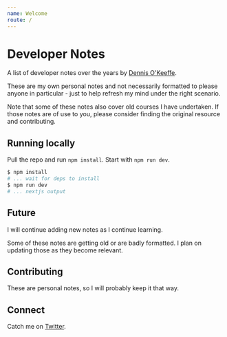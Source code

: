 ```yaml
---
name: Welcome
route: /
---
```


# Developer Notes

A list of developer notes over the years by [Dennis O'Keeffe](https://dennisokeeffe.com).

These are my own personal notes and not necessarily formatted to please anyone in particular - just to help refresh my mind under the right scenario.

Note that some of these notes also cover old courses I have undertaken. If those notes are of use to you, please consider finding the original resource and contributing.

## Running locally

Pull the repo and run `npm install`. Start with `npm run dev`.

```s
$ npm install
# ... wait for deps to install
$ npm run dev
# ... nextjs output
```

## Future

I will continue adding new notes as I continue learning.

Some of these notes are getting old or are badly formatted. I plan on updating those as they become relevant.

## Contributing

These are personal notes, so I will probably keep it that way.

## Connect

Catch me on [Twitter](https://twitter.com/dennisokeeffe92).
